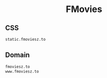 


<h1 align="center">FMovies</h1>  


## CSS


```html
static.fmoviesz.to
```  


## Domain


```html
fmoviesz.to
www.fmoviesz.to
```  

<br>

